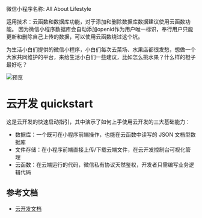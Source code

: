 微信小程序名称: All About Lifestyle

运用技术：云函数和数据库功能，对于添加和删除数据库数据建议使用云函数功能。
因为微信小程序数据库会自动添加openid作为用户唯一标识，奉行用户只能更新和删除自己上传的数据，可以使用云函数绕过这个坑。


为生活小白们提供的微信小程序，小白们每次去菜场、水果店都很发愁，想做一个大家共同维护的平台，来给生活小白们一些建议，比如怎么挑水果？什么样的橙子最好吃？

![预览](https://github.com/viviuolo/all-about-lifestyle/tree/master/miniprogram/image/preview/preview1.PNG)

# 云开发 quickstart

这是云开发的快速启动指引，其中演示了如何上手使用云开发的三大基础能力：

- 数据库：一个既可在小程序前端操作，也能在云函数中读写的 JSON 文档型数据库
- 文件存储：在小程序前端直接上传/下载云端文件，在云开发控制台可视化管理
- 云函数：在云端运行的代码，微信私有协议天然鉴权，开发者只需编写业务逻辑代码

## 参考文档

- [云开发文档](https://developers.weixin.qq.com/miniprogram/dev/wxcloud/basis/getting-started.html)

